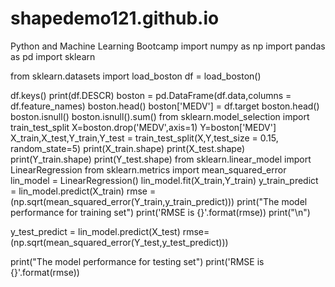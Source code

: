 # shapedemo121.github.io
Python and Machine Learning Bootcamp
import numpy as np
import pandas as pd
import sklearn

from sklearn.datasets import load_boston
df = load_boston()

df.keys()
print(df.DESCR)
boston = pd.DataFrame(df.data,columns = df.feature_names)
boston.head()
boston['MEDV'] = df.target
boston.head()
boston.isnull()
boston.isnull().sum()
from sklearn.model_selection import train_test_split
X=boston.drop('MEDV',axis=1)
Y=boston['MEDV']
X_train,X_test,Y_train,Y_test = train_test_split(X,Y,test_size = 0.15, random_state=5)
print(X_train.shape)
print(X_test.shape)
print(Y_train.shape)
print(Y_test.shape)
from sklearn.linear_model import LinearRegression
from sklearn.metrics import mean_squared_error
lin_model = LinearRegression()
lin_model.fit(X_train,Y_train)
y_train_predict = lin_model.predict(X_train)
rmse = (np.sqrt(mean_squared_error(Y_train,y_train_predict)))
print("The model performance for training set")
print('RMSE is {}'.format(rmse))
print("\n")

y_test_predict = lin_model.predict(X_test)
rmse=(np.sqrt(mean_squared_error(Y_test,y_test_predict)))

print("The model performance for testing set")
print('RMSE is {}'.format(rmse))
